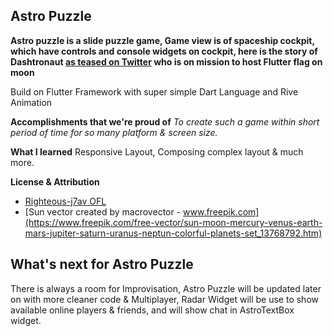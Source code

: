 ## Astro Puzzle
**Astro puzzle is a slide puzzle game, Game view is of spaceship cockpit, which have controls and console widgets on cockpit, here is the story of Dashtronaut [as teased on Twitter](https://twitter.com/ShakirKasmani/status/1496810010273193984) who is on mission to host Flutter flag on moon**

Build on Flutter Framework with super simple Dart Language and Rive Animation

**Accomplishments that we're proud of**
_To create such a game within short period of time for so many platform & screen size._

**What I learned**
Responsive Layout, Composing complex layout & much more.

**License & Attribution**
- [Righteous-j7av OFL](/assets/fonts/OFL.txt)
- [Sun vector created by macrovector - www.freepik.com](https://www.freepik.com/free-vector/sun-moon-mercury-venus-earth-mars-jupiter-saturn-uranus-neptun-colorful-planets-set_13768792.htm)

## What's next for Astro Puzzle
There is always a room for Improvisation, Astro Puzzle will be updated later on with more cleaner code & Multiplayer, Radar Widget will be use to show available online players & friends, and will show chat in AstroTextBox widget.